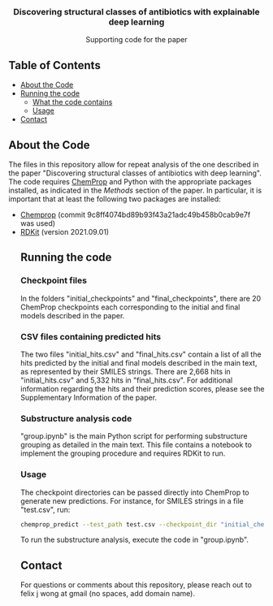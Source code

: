 <!--
*** Thanks for checking out this README Template. If you have a suggestion that would
*** make this better, please fork the repo and create a pull request or simply open
*** an issue with the tag "enhancement".
*** Thanks again! Now go create something AMAZING! :D
-->




<!-- PROJECT LOGO -->
<br />
<p align="center">

  <h3 align="center">Discovering structural classes of antibiotics with explainable deep learning</h3>

  <p align="center">
    Supporting code for the paper
  </p>
</p>



<!-- TABLE OF CONTENTS -->
## Table of Contents

* [About the Code](#about-the-project)
* [Running the code](#running-the-code)
  * [What the code contains](#what-the-code-contains)
  * [Usage](#usage)
* [Contact](#contact)



<!-- ABOUT THE PROJECT -->
## About the Code

The files in this repository allow for repeat analysis of the one described in the paper "Discovering structural classes of antibiotics with deep learning". The code requires <a href="https://github.com/chemprop/chemprop">ChemProp</a> and Python with the appropriate packages installed, as indicated in the <i>Methods</i> section of the paper. In particular, it is important that at least the following two packages are installed:
<ul>
<li><a href="https://github.com/chemprop/chemprop">Chemprop</a> (commit 9c8ff4074bd89b93f43a21adc49b458b0cab9e7f was used)</li>
<li><a href="https://www.rdkit.org/">RDKit</a> (version 2021.09.01)</li>

<!-- GETTING STARTED -->
## Running the code

### Checkpoint files

In the folders "initial_checkpoints" and "final_checkpoints", there are 20 ChemProp checkpoints each corresponding to the initial and final models described in the paper.

### CSV files containing predicted hits

The two files "initial_hits.csv" and "final_hits.csv" contain a list of all the hits predicted by the initial and final models described in the main text, as represented by their SMILES strings. There are 2,668 hits in "initial_hits.csv" and 5,332 hits in "final_hits.csv". For additional information regarding the hits and their prediction scores, please see the Supplementary Information of the paper. 

### Substructure analysis code

"group.ipynb" is the main Python script for performing substructure grouping as detailed in the main text. This file contains a notebook to implement the grouping procedure and requires RDKit to run.


### Usage

The checkpoint directories can be passed directly into ChemProp to generate new predictions. For instance, for SMILES strings in a file "test.csv", run:
```sh
chemprop_predict --test_path test.csv --checkpoint_dir "initial_checkpoints" --preds_path "test_predictions.csv" --features_generator rdkit_2d_normalized --no_features_scaling &
```
To run the substructure analysis, execute the code in "group.ipynb".

<!-- CONTACT -->
## Contact

For questions or comments about this repository, please reach out to felix j wong at gmail (no spaces, add domain name). 

